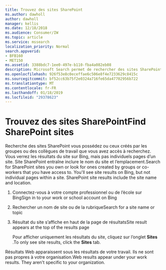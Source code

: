 ```yaml
---
title: Trouvez des sites SharePoint
ms.author: dawholl
author: dawholl
manager: kellis
ms.date: 12/18/2018
ms.audience: Consumer/IW
ms.topic: article
ms.service: mssearch
localization_priority: Normal
search.appverid:
- BFB160
- MET150
ms.assetid: 3388bdc7-1ee0-497e-b110-fba4a082eb08
description: Microsoft Search permet de rechercher des sites SharePoint et les détails qui vous verrez
ms.openlocfilehash: 926f53e8c0eceffae6c506e8f4e7233629c8415c
ms.sourcegitcommit: bf52cc63b75f2e0324a716fe65da47702956b722
ms.translationtype: MT
ms.contentlocale: fr-FR
ms.lasthandoff: 01/18/2019
ms.locfileid: "29378623"
---
```

# <a name="find-sharepoint-sites"></a><span data-ttu-id="94dd6-103">Trouvez des sites SharePoint</span><span class="sxs-lookup"><span data-stu-id="94dd6-103">Find SharePoint sites</span></span>

<span data-ttu-id="94dd6-p101">Recherche des sites SharePoint vous possédez ou ceux créés par les groupes ou des collègues de travail que vous avez accès à recherchez. Vous verrez les résultats du site sur Bing, mais pas individuels pages d’un site. Site SharePoint entraîne inclure le nom du site et l’emplacement.</span><span class="sxs-lookup"><span data-stu-id="94dd6-p101">Search for SharePoint sites you own or look for ones created by groups or co-workers that you have access to. You'll see site results on Bing, but not individual pages within a site. SharePoint site results include the site name and location.</span></span>
  
1. <span data-ttu-id="94dd6-107">Connectez-vous à votre compte professionnel ou de l’école sur Bing</span><span class="sxs-lookup"><span data-stu-id="94dd6-107">Sign in to your work or school account on Bing</span></span>
    
2. <span data-ttu-id="94dd6-108">Rechercher un nom de site ou de la rubrique</span><span class="sxs-lookup"><span data-stu-id="94dd6-108">Search for a site name or topic</span></span>
    
3. <span data-ttu-id="94dd6-109">Résultat du site s’affiche en haut de la page de résultats</span><span class="sxs-lookup"><span data-stu-id="94dd6-109">Site result appears at the top of the results page</span></span>
    
    <span data-ttu-id="94dd6-110">Pour afficher uniquement les résultats du site, cliquez sur l’onglet **Sites** .</span><span class="sxs-lookup"><span data-stu-id="94dd6-110">To only see site results, click the **Sites** tab.</span></span> 
    
<span data-ttu-id="94dd6-p102">Résultats Web apparaissent sous les résultats de votre travail. Ils ne sont pas propres à votre organisation.</span><span class="sxs-lookup"><span data-stu-id="94dd6-p102">Web results appear under your work results. They aren't specific to your organization.</span></span>

  

